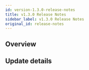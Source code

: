 ```yaml
---
id: version-1.3.0-release-notes
title: v1.3.0 Release Notes
sidebar_label: v1.3.0 Release Notes
original_id: release-notes
---
```



## Overview
## Update details
